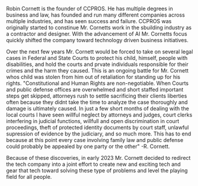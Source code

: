 Robin Cornett is the founder of CCPROS. He has multiple degrees in business and law, has founded and run many different companies across multiple industries, and has seen success and failure. CCPROS was originally started to constinue Mr. Cornetts work in the sbuilding industry as a contractor and designer. With the advancement of AI Mr. Cornetts focus quickly shifted the company toward technology driven business initiatives. 

Over the next few years Mr. Cornett would be forced to take on several legal cases in Federal and State Courts to protect his child, himself, people with disabilities, and hold the courts and prvate individuals responsible for their crimes and the harm they caused. This is an ongoing battle for Mr. Cornett whos child was stolen from him out of retaliation for standing up for his rights. "Constitutional and Human Rights are non-negotiable. When Courts and public defense offices are overwhelmed and short staffed important steps get skipped, attorneys rush to settle sacrificing their clients liberties often because they didnt take the time to analyze the case thoroughly and damage is ultimately caused. In just a few short months of dealing with the local courts I have seen willful neglect by attorneys and judges, court clerks interfering in judicial functions, willfull and open discrimination in court proceedings, theft of protected identity documents by court staff, unlawful supression of evidence by the judiciary, and so much more. This has to end because at this point every case involving family law and public defense could probably be appealed by one party or the other" -R. Cornett.

Because of these discoveries, in early 2023 Mr. Cornett decided to redirect the tech company into a joint effort to create new and exciting tech and gear that tech toward solving these type of problems and level the playing field for all people. 